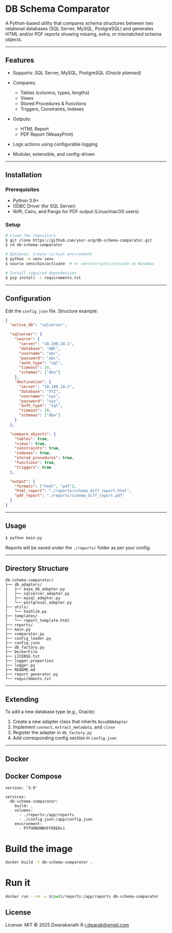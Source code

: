 # DB Schema Comparator

A Python-based utility that compares schema structures between two relational databases (SQL Server, MySQL, PostgreSQL) and generates HTML and/or PDF reports showing missing, extra, or mismatched schema objects.

---

## Features

* Supports: SQL Server, MySQL, PostgreSQL *(Oracle planned)*
* Compares:

  * Tables (columns, types, lengths)
  * Views
  * Stored Procedures & Functions
  * Triggers, Constraints, Indexes
* Outputs:

  * HTML Report
  * PDF Report (WeasyPrint)
* Logs actions using configurable logging
* Modular, extensible, and config-driven

---

## Installation

### Prerequisites

* Python 3.9+
* ODBC Driver (for SQL Server)
* libffi, Cairo, and Pango for PDF output (Linux/macOS users)

### Setup

```bash
# Clone the repository
$ git clone https://github.com/your-org/db-schema-comparator.git
$ cd db-schema-comparator

# Optional: Create virtual environment
$ python -m venv venv
$ source venv/bin/activate  # or venv\Scripts\activate on Windows

# Install required dependencies
$ pip install -r requirements.txt
```

---

## Configuration

Edit the `config.json` file. Structure example:

```json
{
  "active_db": "sqlserver",

  "sqlserver": {
    "source": {
      "server": "10.100.10.1",
      "database": "ABC",
      "username": "abc",
      "password": "abc",
      "auth_type": "sql",
      "timeout": 30,
      "schemas": ["dbo"]
    },
    "destination": {
      "server": "10.100.10.2",
      "database": "XYZ",
      "username": "xyz",
      "password": "xyz",
      "auth_type": "sql",
      "timeout": 30,
      "schemas": ["dbo"]
    }
  },

  "compare_objects": {
    "tables": true,
    "views": true,
    "constraints": true,
    "indexes": true,
    "stored_procedures": true,
    "functions": true,
    "triggers": true
  },

  "output": {
    "formats": ["html", "pdf"],
    "html_report": "./reports/schema_diff_report.html",
    "pdf_report": "./reports/schema_diff_report.pdf"
  }
}
```

---

## Usage

```bash
$ python main.py
```

Reports will be saved under the `./reports/` folder as per your config.

---

## Directory Structure

```
db-schema-comparator/
├── db_adapters/
│   ├── base_db_adapter.py
│   ├── sqlserver_adapter.py
│   ├── mysql_adapter.py
│   └── postgresql_adapter.py
├── utils/
│   └── hashlib.py
├── templates/
│   └── report_template.html
├── reports/
├── main.py
├── comparator.py
├── config_loader.py
├── config.json
├── db_factory.py
├── DockerFile
├── LICENSE.txt
├── logger.properties
├── logger.py
├── README.md
├── report_generator.py
└── requirements.txt

```

---

## Extending

To add a new database type (e.g., Oracle):

1. Create a new adapter class that inherits `BaseDBAdapter`
2. Implement `connect`, `extract_metadata`, and `close`
3. Register the adapter in `db_factory.py`
4. Add corresponding config section in `config.json`

---

## Docker 

## Docker Compose

```
version: '3.9'

services:
  db-schema-comparator:
    build: .
    volumes:
      - ./reports:/app/reports
      - ./config.json:/app/config.json
    environment:
      - PYTHONUNBUFFERED=1
```

# Build the image

```bash
docker build -t db-schema-comparator .
```

# Run it

```bash
docker run --rm -v $(pwd)/reports:/app/reports db-schema-comparator
```

## License
License: MIT © 2025 Dwarakanath R r.dwarak@gmail.com